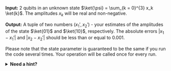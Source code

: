 
**Input:** 2 qubits in an unknown state $\ket{\psi} = \sum_{k = 0}^{3} x_k \ket{k}$. The amplitudes $x_k$ will be real and non-negative.

**Output:** A tuple of two numbers $(x_1', x_2')$ - your estimates of the amplitudes of the state $\ket{01}$ and $\ket{10}$, respectively.
The absolute errors $|x_1 - x_1'|$ and $|x_2 - x_2'|$ should be less than or equal to 0.001.

Please note that the state parameter is guaranteed to be the same
if you run the code several times. Your operation will be called
once for every run.

<details>
  <summary><b>Need a hint?</b></summary>
  On a physical quantum system, there would be no way to obtain these values from a single observation. Since this program runs on a simulator, you can use <code>DumpMachine</code> to inspect the qubits and take a note of their state. Furthermore, the problem statement guarantees, that the state will be the same from invocation to invocation. So you can update the code to return the amplitudes that you've taken note of. Then run the code again.
</details>
